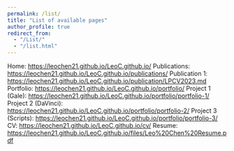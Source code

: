 ```yaml
---
permalink: /list/
title: "List of available pages"
author_profile: true
redirect_from: 
  - "/List/"
  - "/list.html"
---
```


Home: https://leochen21.github.io/LeoC.github.io/ 
Publications: https://leochen21.github.io/LeoC.github.io/publications/
Publication 1: https://leochen21.github.io/LeoC.github.io/publication/LPCV2023.md
Portfolio: https://leochen21.github.io/LeoC.github.io/portfolio/
Project 1 (Gale): https://leochen21.github.io/LeoC.github.io/portfolio/portfolio-1/
Project 2 (DaVinci): https://leochen21.github.io/LeoC.github.io/portfolio/portfolio-2/
Project 3 (Scripts): https://leochen21.github.io/LeoC.github.io/portfolio/portfolio-3/
CV: https://leochen21.github.io/LeoC.github.io/cv/
Resume: https://leochen21.github.io/LeoC.github.io/files/Leo%20Chen%20Resume.pdf
